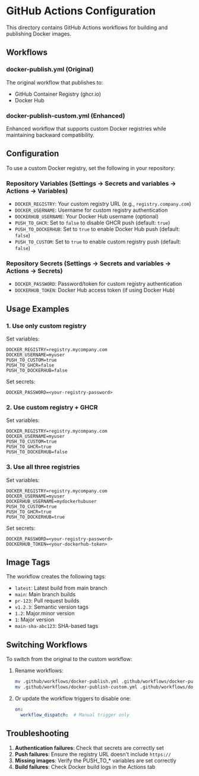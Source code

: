 # GitHub Actions Configuration

This directory contains GitHub Actions workflows for building and publishing Docker images.

## Workflows

### docker-publish.yml (Original)
The original workflow that publishes to:
- GitHub Container Registry (ghcr.io)
- Docker Hub

### docker-publish-custom.yml (Enhanced)
Enhanced workflow that supports custom Docker registries while maintaining backward compatibility.

## Configuration

To use a custom Docker registry, set the following in your repository:

### Repository Variables (Settings → Secrets and variables → Actions → Variables)
- `DOCKER_REGISTRY`: Your custom registry URL (e.g., `registry.company.com`)
- `DOCKER_USERNAME`: Username for custom registry authentication
- `DOCKERHUB_USERNAME`: Your Docker Hub username (optional)
- `PUSH_TO_GHCR`: Set to `false` to disable GHCR push (default: `true`)
- `PUSH_TO_DOCKERHUB`: Set to `true` to enable Docker Hub push (default: `false`)
- `PUSH_TO_CUSTOM`: Set to `true` to enable custom registry push (default: `false`)

### Repository Secrets (Settings → Secrets and variables → Actions → Secrets)
- `DOCKER_PASSWORD`: Password/token for custom registry authentication
- `DOCKERHUB_TOKEN`: Docker Hub access token (if using Docker Hub)

## Usage Examples

### 1. Use only custom registry
Set variables:
```
DOCKER_REGISTRY=registry.mycompany.com
DOCKER_USERNAME=myuser
PUSH_TO_CUSTOM=true
PUSH_TO_GHCR=false
PUSH_TO_DOCKERHUB=false
```

Set secrets:
```
DOCKER_PASSWORD=<your-registry-password>
```

### 2. Use custom registry + GHCR
Set variables:
```
DOCKER_REGISTRY=registry.mycompany.com
DOCKER_USERNAME=myuser
PUSH_TO_CUSTOM=true
PUSH_TO_GHCR=true
PUSH_TO_DOCKERHUB=false
```

### 3. Use all three registries
Set variables:
```
DOCKER_REGISTRY=registry.mycompany.com
DOCKER_USERNAME=myuser
DOCKERHUB_USERNAME=mydockerhubuser
PUSH_TO_CUSTOM=true
PUSH_TO_GHCR=true
PUSH_TO_DOCKERHUB=true
```

Set secrets:
```
DOCKER_PASSWORD=<your-registry-password>
DOCKERHUB_TOKEN=<your-dockerhub-token>
```

## Image Tags

The workflow creates the following tags:
- `latest`: Latest build from main branch
- `main`: Main branch builds
- `pr-123`: Pull request builds
- `v1.2.3`: Semantic version tags
- `1.2`: Major.minor version
- `1`: Major version
- `main-sha-abc123`: SHA-based tags

## Switching Workflows

To switch from the original to the custom workflow:

1. Rename workflows:
   ```bash
   mv .github/workflows/docker-publish.yml .github/workflows/docker-publish-original.yml
   mv .github/workflows/docker-publish-custom.yml .github/workflows/docker-publish.yml
   ```

2. Or update the workflow triggers to disable one:
   ```yaml
   on:
     workflow_dispatch:  # Manual trigger only
   ```

## Troubleshooting

1. **Authentication failures**: Check that secrets are correctly set
2. **Push failures**: Ensure the registry URL doesn't include `https://`
3. **Missing images**: Verify the PUSH_TO_* variables are set correctly
4. **Build failures**: Check Docker build logs in the Actions tab